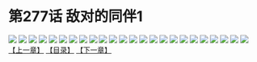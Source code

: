 # 第277话 敌对的同伴1
![](https://s1.baozimh.com/scomic/sanyanxiaotianlu-samanhua/0/276-fp1o/1.jpg)
![](https://s1.baozimh.com/scomic/sanyanxiaotianlu-samanhua/0/276-fp1o/2.jpg)
![](https://s1.baozimh.com/scomic/sanyanxiaotianlu-samanhua/0/276-fp1o/3.jpg)
![](https://s1.baozimh.com/scomic/sanyanxiaotianlu-samanhua/0/276-fp1o/4.jpg)
![](https://s1.baozimh.com/scomic/sanyanxiaotianlu-samanhua/0/276-fp1o/5.jpg)
![](https://s1.baozimh.com/scomic/sanyanxiaotianlu-samanhua/0/276-fp1o/6.jpg)
![](https://s1.baozimh.com/scomic/sanyanxiaotianlu-samanhua/0/276-fp1o/7.jpg)
![](https://s1.baozimh.com/scomic/sanyanxiaotianlu-samanhua/0/276-fp1o/8.jpg)
![](https://s1.baozimh.com/scomic/sanyanxiaotianlu-samanhua/0/276-fp1o/9.jpg)
![](https://s1.baozimh.com/scomic/sanyanxiaotianlu-samanhua/0/276-fp1o/10.jpg)
![](https://s1.baozimh.com/scomic/sanyanxiaotianlu-samanhua/0/276-fp1o/11.jpg)
![](https://s1.baozimh.com/scomic/sanyanxiaotianlu-samanhua/0/276-fp1o/12.jpg)
![](https://s1.baozimh.com/scomic/sanyanxiaotianlu-samanhua/0/276-fp1o/13.jpg)
![](https://s1.baozimh.com/scomic/sanyanxiaotianlu-samanhua/0/276-fp1o/14.jpg)
![](https://s1.baozimh.com/scomic/sanyanxiaotianlu-samanhua/0/276-fp1o/15.jpg)
![](https://s1.baozimh.com/scomic/sanyanxiaotianlu-samanhua/0/276-fp1o/16.jpg)
![](https://s1.baozimh.com/scomic/sanyanxiaotianlu-samanhua/0/276-fp1o/17.jpg)
![](https://s1.baozimh.com/scomic/sanyanxiaotianlu-samanhua/0/276-fp1o/18.jpg)
![](https://s1.baozimh.com/scomic/sanyanxiaotianlu-samanhua/0/276-fp1o/19.jpg)
![](https://s1.baozimh.com/scomic/sanyanxiaotianlu-samanhua/0/276-fp1o/20.jpg)
![](https://s1.baozimh.com/scomic/sanyanxiaotianlu-samanhua/0/276-fp1o/21.jpg)
![](https://s1.baozimh.com/scomic/sanyanxiaotianlu-samanhua/0/276-fp1o/22.jpg)
![](https://s1.baozimh.com/scomic/sanyanxiaotianlu-samanhua/0/276-fp1o/23.jpg)
![](https://s1.baozimh.com/scomic/sanyanxiaotianlu-samanhua/0/276-fp1o/24.jpg)
[【上一章】](./276.md)
[【目录】](./README.md)
[【下一章】](./278.md)
